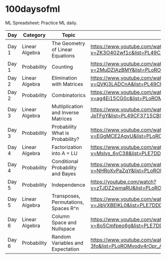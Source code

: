 # 100daysofml
ML Spreadsheet: Practice ML daily.


| Day | Category |  Topic | Resource Links | Github Link |
|-----|----------|--------|---------------|--------------|
| Day 1 | Linear Algebra |The Geometry of Linear Equations | https://www.youtube.com/watch?v=ZK3O402wf1c&list=PL49CF3715CB9EF31D&index=1 | https://github.com/diptu/100daysofml/tree/linear_algebra/Day-001  |
| Day 1 | Probability | Counting | https://www.youtube.com/watch?v=2MuDZIAzBMY&list=PLoROMvodv4rOpr_A7B9SriE_iZmkanvUg&index=1|   | 
| Day 2 | Linear Algebra |Elimination with Matrices|https://www.youtube.com/watch?v=QVKj3LADCnA&list=PL49CF3715CB9EF31D&index=2| | 
| Day 2 | Probability |Combinatorics |https://www.youtube.com/watch?v=ag4Ei15CG0c&list=PLoROMvodv4rOpr_A7B9SriE_iZmkanvUg&index=2| | 
| Day 3 |  Linear Algebra |Multiplication and Inverse Matrices |    https://www.youtube.com/watch?v=FX4C-JpTFgY&list=PL49CF3715CB9EF31D&index=5    | https://github.com/diptu/100daysofml/tree/linear_algebra/Day-003    | 
| Day 3 | Probability | Probability What is Probability?  | https://www.youtube.com/watch?v=EGgMCE2AgyU&list=PLoROMvodv4rOpr_A7B9SriE_iZmkanvUg&index=3       |       | 
| Day 4 |  Linear Algebra |Factorization into A = LU |https://www.youtube.com/watch?v=MsIvs_6vC38&list=PLE7DDD91010BC51F8&index=4&t=0s  | |
| Day 4 | Probability |Conditional Probability and Bayes |https://www.youtube.com/watch?v=NHRoXvPaZqY&list=PLoROMvodv4rOpr_A7B9SriE_iZmkanvUg&index=5  | |
| Day 5 | Probability |Independence | https://youtube.com/watch?v=zTJDZ2wmaRU&list=PLoROMvodv4rOpr_A7B9SriE_iZmkanvUg&index=5  |   |
| Day 5 |  Linear Algebra | Transposes, Permutations, Spaces R^n | https://www.youtube.com/watch?v=JibVXBElKL0&list=PLE7DDD91010BC51F8&index=6   |     |
| Day 6 |  Linear Algebra | Column Space and Nullspace | https://www.youtube.com/watch?v=8o5Cmfpeo6g&list=PLE7DDD91010BC51F8&index=7   |     |
| Day 6 |  Probability |  Random Variables and Expectation |   https://www.youtube.com/watch?v=8QCg2ur-3fo&list=PLoROMvodv4rOpr_A7B9SriE_iZmkanvUg&index=6 | https://github.com/diptu/100daysofml/tree/math/Day-006 |